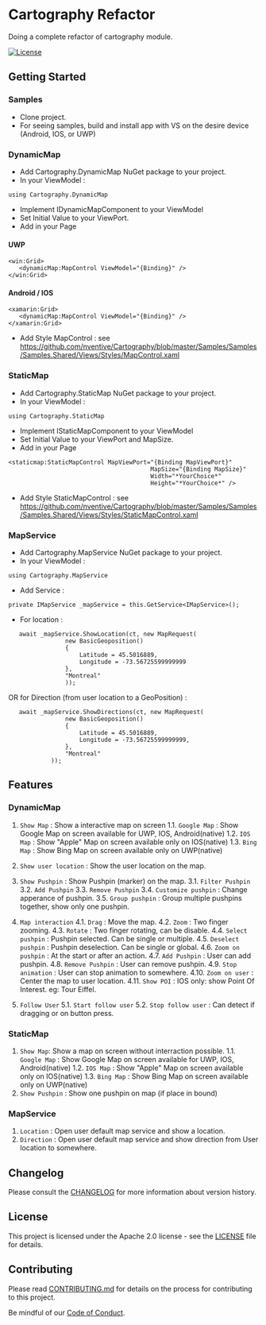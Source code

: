 ﻿# Cartography Refactor

Doing a complete refactor of cartography module.  

[![License](https://img.shields.io/badge/License-Apache%202.0-blue.svg)](LICENSE)

## Getting Started

### Samples
- Clone project.
- For seeing samples, build and install app with VS on the desire device (Android, IOS, or UWP)

### DynamicMap
- Add Cartography.DynamicMap NuGet package to your project.
- In your ViewModel :
```
using Cartography.DynamicMap
```
- Implement IDynamicMapComponent to your ViewModel
- Set Initial Value to your ViewPort.
- Add in your Page
#### UWP
```
<win:Grid>
   <dynamicMap:MapControl ViewModel="{Binding}" />
</win:Grid>
```
#### Android / IOS
```
<xamarin:Grid>
   <dynamicMap:MapControl ViewModel="{Binding}" />
</xamarin:Grid>
```
- Add Style MapControl : see https://github.com/nventive/Cartography/blob/master/Samples/Samples/Samples.Shared/Views/Styles/MapControl.xaml

### StaticMap
- Add Cartography.StaticMap NuGet package to your project.
- In your ViewModel :
```
using Cartography.StaticMap
```
- Implement IStaticMapComponent to your ViewModel
- Set Initial Value to your ViewPort and MapSize.
- Add in your Page 
```
<staticmap:StaticMapControl MapViewPort="{Binding MapViewPort}"
                                        MapSize="{Binding MapSize}"
                                        Width="*YourChoice*"
                                        Height="*YourChoice*" />
```
- Add Style StaticMapControl : see https://github.com/nventive/Cartography/blob/master/Samples/Samples/Samples.Shared/Views/Styles/StaticMapControl.xaml

### MapService
- Add Cartography.MapService NuGet package to your project.
- In your ViewModel :
```
using Cartography.MapService
```
- Add Service :
```
private IMapService _mapService = this.GetService<IMapService>();
```
- For location :
```
   await _mapService.ShowLocation(ct, new MapRequest(
                new BasicGeoposition()
                {
                    Latitude = 45.5016889,
                    Longitude = -73.56725599999999
                },
                "Montreal"
                ));
```
OR
   for Direction (from user location to a GeoPosition) :
```
   await _mapService.ShowDirections(ct, new MapRequest(
                new BasicGeoposition()
                {
                    Latitude = 45.5016889,
                    Longitude = -73.56725599999999,
                },
                "Montreal"
            ));
```

## Features

### DynamicMap
1. `Show Map` : Show a interactive map on screen
   1.1.	`Google Map` : Show Google Map on screen available for UWP, IOS, Android(native)
   1.2.	`IOS Map` : Show "Apple" Map on screen available only on IOS(native)
   1.3.	`Bing Map` : Show Bing Map on screen available only on UWP(native)

2. `Show user location` : Show the user location on the map.

3. `Show Pushpin` : Show Pushpin (marker) on the map.
   3.1.	`Filter Pushpin`
   3.2.	`Add Pushpin`
   3.3.	`Remove Pushpin`
   3.4.	`Customize pushpin` : Change apperance of pushpin.
   3.5.	`Group pushpin` : Group multiple pushpins together, show only one pushpin.

4. `Map interaction`
   4.1.	`Drag` : Move the map.
   4.2.	`Zoom` : Two finger zooming.
   4.3.	`Rotate` : Two finger rotating, can be disable.
   4.4.	`Select pushpin` : Pushpin selected. Can be single or multiple.
   4.5.	`Deselect pushpin` : Pushpin deselection. Can be single or global.
   4.6.	`Zoom on pushpin` : At the start or after an action.
   4.7.	`Add Pushpin` : User can add pushpin.
   4.8.	`Remove Pushpin` : User can remove pushpin.
   4.9.	`Stop animation` : User can stop animation to somewhere.
   4.10.	`Zoom on user` : Center the map to user location.
   4.11.	`Show POI` : IOS only: show Point Of Interest. eg: Tour Eiffel.

5. `Follow User`
   5.1.	`Start follow user`
   5.2.	`Stop follow user` : Can detect if dragging or on button press.
   
### StaticMap
1. `Show Map`: Show a map on screen without interraction possible.
   1.1.	`Google Map` : Show Google Map on screen available for UWP, IOS, Android(native)
   1.2.	`IOS Map` : Show "Apple" Map on screen available only on IOS(native)
   1.3.	`Bing Map` : Show Bing Map on screen available only on UWP(native)
3. `Show Pushpin` : Show one pushpin on map (if place in bound)

### MapService
1.	`Location` : Open user default map service and show a location.
2.	`Direction` : Open user default map service and show direction from User location to somewhere.


## Changelog

Please consult the [CHANGELOG](CHANGELOG.md) for more information about version
history.

## License

This project is licensed under the Apache 2.0 license - see the
[LICENSE](LICENSE) file for details.

## Contributing

Please read [CONTRIBUTING.md](CONTRIBUTING.md) for details on the process for
contributing to this project.

Be mindful of our [Code of Conduct](CODE_OF_CONDUCT.md).
